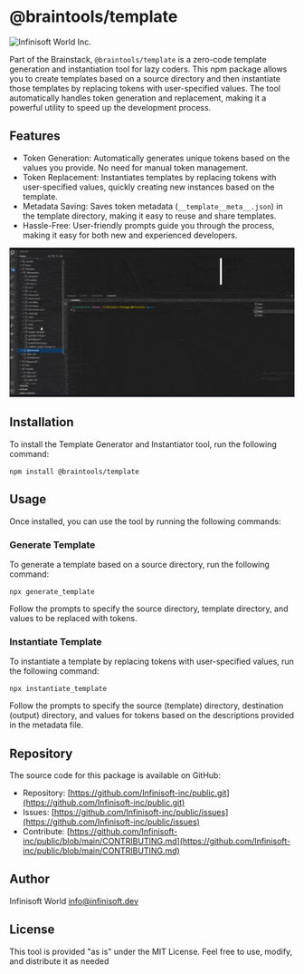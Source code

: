 # @braintools/template

![Infinisoft World Inc.](https://pbs.twimg.com/profile_banners/1034959025857851392/1673900508/600x200)

Part of the Brainstack, `@braintools/template` is a zero-code template generation and instantiation tool for lazy coders. This npm package allows you to create templates based on a source directory and then instantiate those templates by replacing tokens with user-specified values. The tool automatically handles token generation and replacement, making it a powerful utility to speed up the development process.

## Features

- Token Generation: Automatically generates unique tokens based on the values you provide. No need for manual token management.
- Token Replacement: Instantiates templates by replacing tokens with user-specified values, quickly creating new instances based on the template.
- Metadata Saving: Saves token metadata (`__template__meta__.json`) in the template directory, making it easy to reuse and share templates.
- Hassle-Free: User-friendly prompts guide you through the process, making it easy for both new and experienced developers.

![Preview](https://github.com/Infinisoft-inc/public/blob/main/Packages/@braintools/template/preview.gif?raw=true)

## Installation

To install the Template Generator and Instantiator tool, run the following command:

```
npm install @braintools/template
```

## Usage

Once installed, you can use the tool by running the following commands:

### Generate Template

To generate a template based on a source directory, run the following command:

```
npx generate_template
```

Follow the prompts to specify the source directory, template directory, and values to be replaced with tokens.

### Instantiate Template

To instantiate a template by replacing tokens with user-specified values, run the following command:

```
npx instantiate_template
```

Follow the prompts to specify the source (template) directory, destination (output) directory, and values for tokens based on the descriptions provided in the metadata file.

## Repository

The source code for this package is available on GitHub:

- Repository: [https://github.com/Infinisoft-inc/public.git](https://github.com/Infinisoft-inc/public.git)
- Issues: [https://github.com/Infinisoft-inc/public/issues](https://github.com/Infinisoft-inc/public/issues)
- Contribute: [https://github.com/Infinisoft-inc/public/blob/main/CONTRIBUTING.md](https://github.com/Infinisoft-inc/public/blob/main/CONTRIBUTING.md)

## Author

Infinisoft World <info@infinisoft.dev>

## License

This tool is provided "as is" under the MIT License. Feel free to use, modify, and distribute it as needed